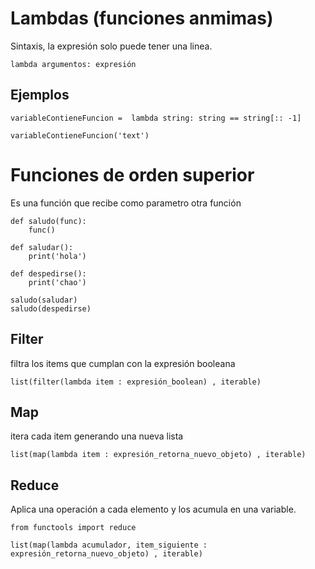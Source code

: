 # Lambdas (funciones anmimas)
Sintaxis, la expresión solo puede tener una linea.
```
lambda argumentos: expresión
```

## Ejemplos
```
variableContieneFuncion =  lambda string: string == string[:: -1]

variableContieneFuncion('text')
```

# Funciones de orden superior
Es una función que recibe como parametro otra función
```
def saludo(func):
    func()

def saludar():
    print('hola')

def despedirse():
    print('chao')

saludo(saludar)
saludo(despedirse)
```

## Filter
filtra los items que cumplan con la expresión booleana
```
list(filter(lambda item : expresión_boolean) , iterable)
```

## Map
itera cada item generando una nueva lista
```
list(map(lambda item : expresión_retorna_nuevo_objeto) , iterable)
```

## Reduce
Aplica una operación a cada elemento y los acumula en una variable.
```
from functools import reduce

list(map(lambda acumulador, item_siguiente : expresión_retorna_nuevo_objeto) , iterable)
```